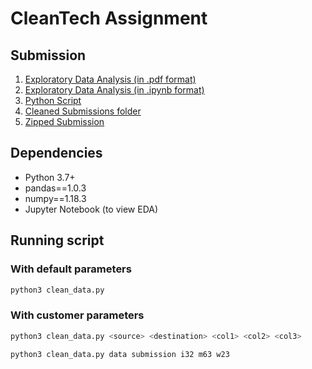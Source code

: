 # CleanTech Assignment

## Submission

1. [Exploratory Data Analysis (in .pdf format)](EDA.pdf)
2. [Exploratory Data Analysis (in .ipynb format)](EDA.ipynb)
3. [Python Script](clean_data.py)
4. [Cleaned Submissions folder](/submission)
5. [Zipped Submission](Gen-1_data.zip)

## Dependencies

* Python 3.7+
* pandas==1.0.3
* numpy==1.18.3
* Jupyter Notebook (to view EDA)

## Running script

### With default parameters

```bash
python3 clean_data.py
```

### With customer parameters

```bash
python3 clean_data.py <source> <destination> <col1> <col2> <col3>
```

```bash
python3 clean_data.py data submission i32 m63 w23
```
